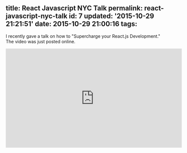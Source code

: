 title: React Javascript NYC Talk
permalink: react-javascript-nyc-talk
id: 7
updated: '2015-10-29 21:21:51'
date: 2015-10-29 21:00:16
tags:
---

I recently gave a talk on how to "Supercharge your React.js Development." The video was just posted online. 

<iframe width="560" height="315" src="https://www.youtube.com/embed/yYcS9E4yRqw" frameborder="0" allowfullscreen></iframe>
